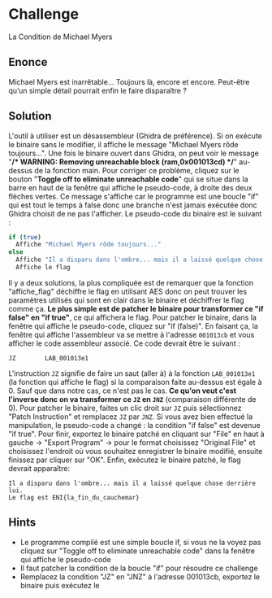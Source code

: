 # Challenge
La Condition de Michael Myers

## Enonce
Michael Myers est inarrêtable… Toujours là, encore et encore. Peut-être qu’un simple détail pourrait enfin le faire disparaître ?

## Solution
L'outil à utiliser est un désassembleur (Ghidra de préférence). 
Si on exécute le binaire sans le modifier, il affiche le message "Michael Myers rôde toujours...". Une fois le binaire ouvert dans Ghidra, on peut voir le message "**/* WARNING: Removing unreachable block (ram,0x001013cd) */**" au-dessus de la fonction main. 
Pour corriger ce problème, cliquez sur le bouton "**Toggle off to eliminate unreachable code**" qui se situe dans la barre en haut de la fenêtre qui affiche le pseudo-code, à droite des deux flèches vertes. Ce message s'affiche car le programme est une boucle "if" qui est tout le temps à false donc une branche n'est jamais exécutée donc Ghidra choisit de ne pas l'afficher. 
Le pseudo-code du binaire est le suivant :
```bash
if (true)
  Affiche "Michael Myers rôde toujours..."
else
  Affiche "Il a disparu dans l'ombre... mais il a laissé quelque chose derrière lui.\n"
  Affiche le flag
```

Il y a deux solutions, la plus compliquée est de remarquer que la fonction "affiche_flag" déchiffre le flag en utilisant AES donc on peut trouver les paramètres utilisés qui sont en clair dans le binaire et déchiffrer le flag comme ça. 
**Le plus simple est de patcher le binaire pour transformer ce "if false" en "if true"**, ce qui affichera le flag. Pour patcher le binaire, dans la fenêtre qui affiche le pseudo-code, cliquez sur "if (false)". 
En faisant ça, la fenêtre qui affiche l'assembleur va se mettre à l'adresse `001013cb` et vous afficher le code assembleur associé. 
Ce code devrait être le suivant :
```assembly
JZ        LAB_001013e1
```
L'instruction `JZ` signifie de faire un saut (aller à) à la fonction `LAB_001013e1` (la fonction qui affiche le flag) si la comparaison faite au-dessus est égale à 0. Sauf que dans notre cas, ce n'est pas le cas. 
**Ce qu'on veut c'est l'inverse donc on va transformer ce `JZ` en `JNZ`** (comparaison différente de 0). 
Pour patcher le binaire, faites un clic droit sur `JZ` puis sélectionnez "Patch Instruction" et remplacez `JZ` par `JNZ`. Si vous avez bien effectué la manipulation, le pseudo-code a changé : la condition "if false" est devenue "if true". 
Pour finir, exportez le binaire patché en cliquant sur "File" en haut à gauche -> "Export Program" -> pour le format choisissez "Original File" et choisissez l'endroit où vous souhaitez enregistrer le binaire modifié, ensuite finissez par cliquer sur "OK". 
Enfin, exécutez le binaire patché, le flag devrait apparaître:
```
Il a disparu dans l'ombre... mais il a laissé quelque chose derrière lui.
Le flag est ENI{la_fin_du_cauchemar}
```

## Hints
- Le programme compilé est une simple boucle if, si vous ne la voyez pas cliquez sur "Toggle off to eliminate unreachable code" dans la fenêtre qui affiche le pseudo-code
- Il faut patcher la condition de la boucle "if" pour résoudre ce challenge
- Remplacez la condition "JZ" en "JNZ" à l'adresse 001013cb, exportez le binaire puis exécutez le
